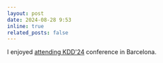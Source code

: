 ```yaml
---
layout: post
date: 2024-08-28 9:53
inline: true
related_posts: false
---
```


I enjoyed [attending KDD'24](https://www.linkedin.com/posts/trokhymovych_kdd-kdd24-activity-7235992570978332673-1Mn2?utm_source=share&utm_medium=member_desktop) conference in Barcelona.
